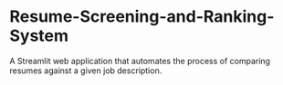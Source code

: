 # Resume-Screening-and-Ranking-System
A Streamlit web application that automates the process of comparing resumes against a given job description.

